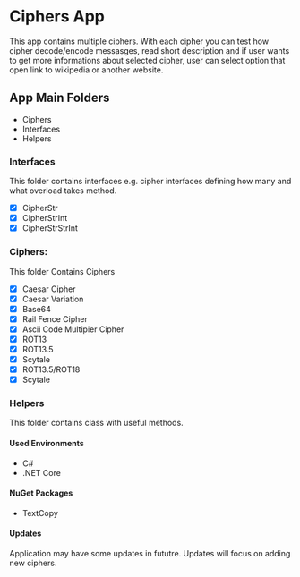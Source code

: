 # Ciphers App
This app contains multiple ciphers. With each cipher you can test how cipher decode/encode messasges, read short description and if user wants to get more informations about selected cipher, user can select option that open link to wikipedia or another website.

## App Main Folders
- Ciphers
- Interfaces
- Helpers

### Interfaces
This folder contains interfaces e.g. cipher interfaces defining how many and what overload takes method.
- [X] CipherStr
- [X] CipherStrInt
- [X] CipherStrStrInt

### Ciphers:
This folder Contains Ciphers
- [X] Caesar Cipher
- [X] Caesar Variation
- [X] Base64
- [X] Rail Fence Cipher
- [X] Ascii Code Multipier Cipher
- [X] ROT13 
- [X] ROT13.5 
- [X] Scytale 
- [X] ROT13.5/ROT18 
- [X] Scytale 

### Helpers
This folder contains class with useful methods.

#### Used Environments
- C#
- .NET Core

#### NuGet Packages
- TextCopy

#### Updates
Application may have some updates in fututre. Updates will focus on adding new ciphers. 
